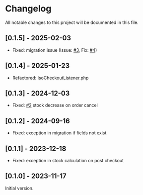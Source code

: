 # Changelog

All notable changes to this project will be documented in this file.

## [0.1.5] - 2025-02-03
- Fixed: migration issue (Issue: [#3](https://github.com/heimrichhannot/contao-isotope-stock-bundle/issues/3), Fix: [#4](https://github.com/heimrichhannot/contao-isotope-stock-bundle/pull/4))

## [0.1.4] - 2025-01-23
- Refactored: IsoCheckoutListener.php

## [0.1.3] - 2024-12-03
- Fixed: [#2](https://github.com/heimrichhannot/contao-isotope-stock-bundle/issues/2) stock decrease on order cancel

## [0.1.2] - 2024-09-16
- Fixed: exception in migration if fields not exist

## [0.1.1] - 2023-12-18
- Fixed: exception in stock calculation on post checkout

## [0.1.0] - 2023-11-17
Initial version.
